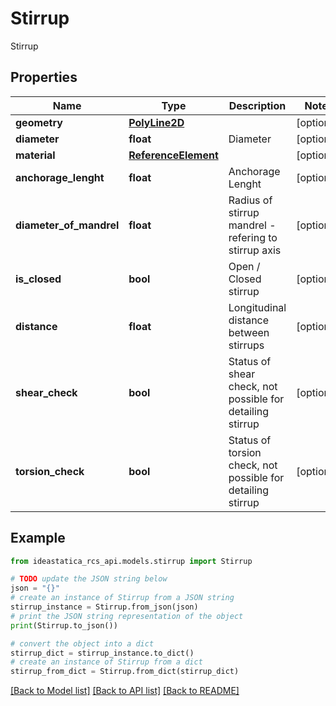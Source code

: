 # Stirrup

Stirrup

## Properties

Name | Type | Description | Notes
------------ | ------------- | ------------- | -------------
**geometry** | [**PolyLine2D**](PolyLine2D.md) |  | [optional] 
**diameter** | **float** | Diameter | [optional] 
**material** | [**ReferenceElement**](ReferenceElement.md) |  | [optional] 
**anchorage_lenght** | **float** | Anchorage Lenght | [optional] 
**diameter_of_mandrel** | **float** | Radius of stirrup mandrel - refering to stirrup axis | [optional] 
**is_closed** | **bool** | Open / Closed stirrup | [optional] 
**distance** | **float** | Longitudinal distance between stirrups | [optional] 
**shear_check** | **bool** | Status of shear check, not possible for detailing stirrup | [optional] 
**torsion_check** | **bool** | Status of torsion check, not possible for detailing stirrup | [optional] 

## Example

```python
from ideastatica_rcs_api.models.stirrup import Stirrup

# TODO update the JSON string below
json = "{}"
# create an instance of Stirrup from a JSON string
stirrup_instance = Stirrup.from_json(json)
# print the JSON string representation of the object
print(Stirrup.to_json())

# convert the object into a dict
stirrup_dict = stirrup_instance.to_dict()
# create an instance of Stirrup from a dict
stirrup_from_dict = Stirrup.from_dict(stirrup_dict)
```
[[Back to Model list]](../README.md#documentation-for-models) [[Back to API list]](../README.md#documentation-for-api-endpoints) [[Back to README]](../README.md)


